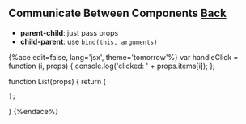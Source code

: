 ## Communicate Between Components [Back](./../react.md)

- **parent-child**: just pass props
- **child-parent**: use `bind(this, arguments)`

{%ace edit=false, lang='jsx', theme='tomorrow'%}
var handleClick = function (i, props) {
    console.log('clicked: ' + props.items[i]);
};

function List(props) {
    return (
        
    );
}
{%endace%}